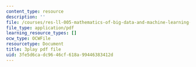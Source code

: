 ```yaml
---
content_type: resource
description: ''
file: /courses/res-ll-005-mathematics-of-big-data-and-machine-learning-january-iap-2020/3fe5d6cadc9646cf618a99446383412d_iCAZLl6nq4c.pdf
file_type: application/pdf
learning_resource_types: []
ocw_type: OCWFile
resourcetype: Document
title: 3play pdf file
uid: 3fe5d6ca-dc96-46cf-618a-99446383412d
---
```

